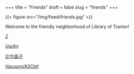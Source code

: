 +++
title = "Friends"
draft = false
slug = "friends"
+++

{{< figure src="/img/fixed/friends.jpg" >}}

Welcome to the friendly neighborhood of Library of Trantor!

[Z](http://iiiid.com)

[Uucky](http://uucky.me)

[比尔盖子](https://biergaizi.info)

[Vacuuny/A2Clef](http://a2clef.com)
